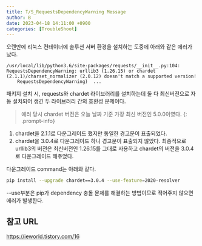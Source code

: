 ```yaml
---
title: T/S_RequestsDependencyWarning Message
author: B
date: 2023-04-18 14:11:00 +0900
categories: [TroubleShoot]
---
```


오랜만에 리눅스 컨테이너에 솔루션 서버 환경을 설치하는 도중에 아래와 같은 에러가 났다.

```
/usr/local/lib/python3.6/site-packages/requests/__init__.py:104: RequestsDependencyWarning: urllib3 (1.26.15) or chardet (2.1.1)/charset_normalizer (2.0.12) doesn't match a supported version!
    RequestsDependencyWarning)  ...
```

패키지 설치 시, requests와 chardet 라이브러리를 설치하는데 둘 다 최신버전으로 자동 설치되어 생긴 두 라이브러리 간의 호환성 문제이다.

> 에러 당시 chardet 버전은 오늘 날짜 기준 가장 최신 버전인 5.0.0이였다.
{: .prompt-info}

1. chardet을 2.1.1로 다운그레이드 했지만 동일한 경고문이 표출되었다.
2. chardet을 3.0.4로 다운그레이드 하니 경고문이 표출되지 않았다.
최종적으로 urllib3의 버전은 최신버전인 1.26.15를 그대로 사용하고 chardet의 버전을 3.0.4로 다운그레이드 해주었다.

다운그레이드 command는 아래와 같다.

```bash
pip install --upgrade chardet==3.0.4 --use-feature=2020-resolver
```

--use부분은 pip가 dependency 충돌 문제를 해결하는 방법이므로 적어주지 않으면 에러가 발생한다.

## 참고 URL
<https://ieworld.tistory.com/16>